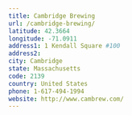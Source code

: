 ```yaml
---
title: Cambridge Brewing
url: /cambridge-brewing/
latitude: 42.3664
longitude: -71.0911
address1: 1 Kendall Square #100
address2: 
city: Cambridge
state: Massachusetts
code: 2139
country: United States
phone: 1-617-494-1994
website: http://www.cambrew.com/
---
```


